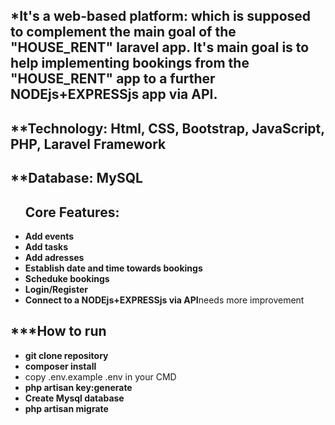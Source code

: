 ##  *It's a web-based platform: which is supposed to complement the main goal of the "HOUSE_RENT" laravel app. It's main goal is to help implementing bookings from the "HOUSE_RENT" app to a further NODEjs+EXPRESSjs app via API.


## **Technology: Html, CSS, Bootstrap, JavaScript, PHP, Laravel Framework
## **Database: MySQL

<ul>
<h2>Core Features:</h2> 
    <li><b>Add events</b></li>
    <li><b>Add tasks</b></li>
    <li><b>Add adresses</b></li>
    <li><b>Establish date and time towards bookings</b></li>
    <li><b>Scheduke bookings</b></li>
    <li><b>Login/Register</b></li>
    <li><b>Connect to a NODEjs+EXPRESSjs via API</b>needs more improvement</li>
</ul>

## ***How to run
<ul>
    <li><b>git clone repository</b></li>
    <li><b>composer install</b></li>
    <li>copy .env.example .env in your CMD</li>
    <li><b>php artisan key:generate</b></li>
    <li><b>Create Mysql database</b></li>
    <li><b>php artisan migrate<b></li>
</ul>
